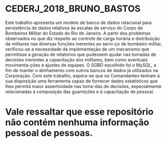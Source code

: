# CEDERJ_2018_BRUNO_BASTOS

Este trabalho apresenta um modelo de banco de dados relacional para persistência de dados relativos às escalas de serviço do Corpo de Bombeiros Militar do Estado do Rio de Janeiro. A partir dos problemas observados no que diz respeito ao controle de carga horária e distribuição de militares nas diversas funções inerentes ao servi-ço de bombeiro militar, verificou-se a necessidade da implementação de um mecanismo que permitisse a geração de relatórios que pudessem ajudar nas tomadas de decisões inerentes à capacitação dos militares, bem como eventuais movimenta-ções e ajustes de equipes. O SGBD escolhido foi o MySQL, a fim de manter o alinhamento com outros bancos de dados já utilizados na Corporação. Com este trabalho, espera-se que os Comandantes tenham à sua disposição uma ferramenta capaz de fornecer dados estatísticos que lhes permita maior assertividade nas toma-das de decisões, especialmente relacionadas à composição das guarnições e à capacitação de pessoal.

# Vale ressaltar que esse repositório não contém nenhuma informação pessoal de pessoas. 
